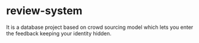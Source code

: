 # review-system
It is a database project based on crowd sourcing model which lets you enter the feedback keeping your identity hidden.
